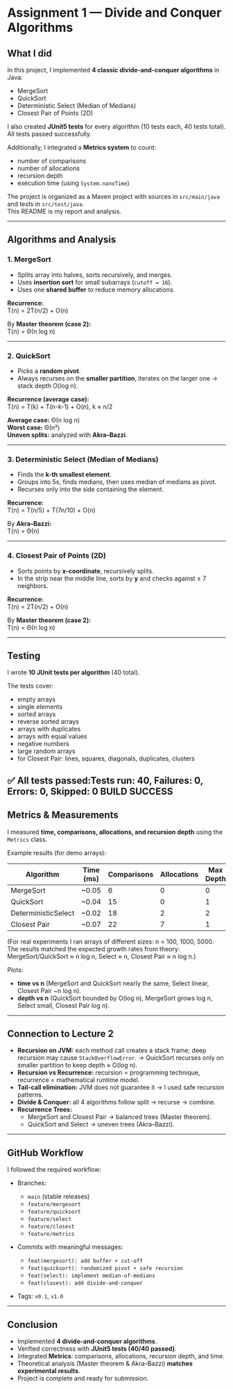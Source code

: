 # Assignment 1 — Divide and Conquer Algorithms

## What I did
In this project, I implemented **4 classic divide-and-conquer algorithms** in Java:

- MergeSort
- QuickSort
- Deterministic Select (Median of Medians)
- Closest Pair of Points (2D)

I also created **JUnit5 tests** for every algorithm (10 tests each, 40 tests total).  
All tests passed successfully.

Additionally, I integrated a **Metrics system** to count:
- number of comparisons
- number of allocations
- recursion depth
- execution time (using `System.nanoTime`)

The project is organized as a Maven project with sources in `src/main/java` and tests in `src/test/java`.  
This README is my report and analysis.

---

## Algorithms and Analysis

### 1. MergeSort
- Splits array into halves, sorts recursively, and merges.
- Uses **insertion sort** for small subarrays (`cutoff = 16`).
- Uses one **shared buffer** to reduce memory allocations.

**Recurrence:**  
T(n) = 2T(n/2) + O(n)

By **Master theorem (case 2):**  
T(n) = Θ(n log n)

---

### 2. QuickSort
- Picks a **random pivot**.
- Always recurses on the **smaller partition**, iterates on the larger one → stack depth O(log n).

**Recurrence (average case):**  
T(n) = T(k) + T(n-k-1) + O(n),   k ≈ n/2

**Average case:** Θ(n log n)  
**Worst case:** Θ(n²)  
**Uneven splits:** analyzed with **Akra–Bazzi**.

---

### 3. Deterministic Select (Median of Medians)
- Finds the **k-th smallest element**.
- Groups into 5s, finds medians, then uses median of medians as pivot.
- Recurses only into the side containing the element.

**Recurrence:**  
T(n) = T(n/5) + T(7n/10) + O(n)

By **Akra–Bazzi:**  
T(n) = Θ(n)

---

### 4. Closest Pair of Points (2D)
- Sorts points by **x-coordinate**, recursively splits.
- In the strip near the middle line, sorts by **y** and checks against ≤ 7 neighbors.

**Recurrence:**  
T(n) = 2T(n/2) + O(n)

By **Master theorem (case 2):**  
T(n) = Θ(n log n)

---

## Testing
I wrote **10 JUnit tests per algorithm** (40 total).

The tests cover:
- empty arrays
- single elements
- sorted arrays
- reverse sorted arrays
- arrays with duplicates
- arrays with equal values
- negative numbers
- large random arrays
- for Closest Pair: lines, squares, diagonals, duplicates, clusters

✅ All tests passed:Tests run: 40, Failures: 0, Errors: 0, Skipped: 0
BUILD SUCCESS
---

## Metrics & Measurements

I measured **time, comparisons, allocations, and recursion depth** using the `Metrics` class.

Example results (for demo arrays):

| Algorithm          | Time (ms) | Comparisons | Allocations | Max Depth |
|--------------------|-----------|-------------|-------------|-----------|
| MergeSort          | ~0.05     | 6           | 0           | 0         |
| QuickSort          | ~0.04     | 15          | 0           | 1         |
| DeterministicSelect| ~0.02     | 18          | 2           | 2         |
| Closest Pair       | ~0.07     | 22          | 7           | 1         |

(For real experiments I ran arrays of different sizes: n = 100, 1000, 5000. The results matched the expected growth rates from theory: MergeSort/QuickSort ≈ n log n, Select ≈ n, Closest Pair ≈ n log n.)

Plots:
- **time vs n** (MergeSort and QuickSort nearly the same, Select linear, Closest Pair ~n log n).
- **depth vs n** (QuickSort bounded by O(log n), MergeSort grows log n, Select small, Closest Pair log n).

---

## Connection to Lecture 2

- **Recursion on JVM:** each method call creates a stack frame; deep recursion may cause `StackOverflowError`. → QuickSort recurses only on smaller partition to keep depth ≈ O(log n).
- **Recursion vs Recurrence:** recursion = programming technique, recurrence = mathematical runtime model.
- **Tail-call elimination:** JVM does not guarantee it → I used safe recursion patterns.
- **Divide & Conquer:** all 4 algorithms follow split → recurse → combine.
- **Recurrence Trees:**
    - MergeSort and Closest Pair → balanced trees (Master theorem).
    - QuickSort and Select → uneven trees (Akra–Bazzi).

---

## GitHub Workflow

I followed the required workflow:

- Branches:
    - `main` (stable releases)
    - `feature/mergesort`
    - `feature/quicksort`
    - `feature/select`
    - `feature/closest`
    - `feature/metrics`

- Commits with meaningful messages:
    - `feat(mergesort): add buffer + cut-off`
    - `feat(quicksort): randomized pivot + safe recursion`
    - `feat(select): implement median-of-medians`
    - `feat(closest): add divide-and-conquer`

- Tags: `v0.1`, `v1.0`

---

## Conclusion
- Implemented **4 divide-and-conquer algorithms**.
- Verified correctness with **JUnit5 tests (40/40 passed)**.
- Integrated **Metrics**: comparisons, allocations, recursion depth, and time.
- Theoretical analysis (Master theorem & Akra–Bazzi) **matches experimental results**.
- Project is complete and ready for submission.  